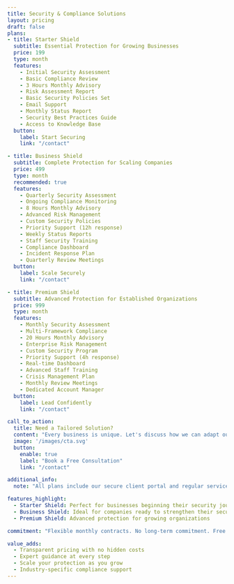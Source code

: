 ```yaml
---
title: Security & Compliance Solutions
layout: pricing
draft: false
plans:
- title: Starter Shield
  subtitle: Essential Protection for Growing Businesses
  price: 199
  type: month
  features:
    - Initial Security Assessment
    - Basic Compliance Review
    - 3 Hours Monthly Advisory
    - Risk Assessment Report
    - Basic Security Policies Set
    - Email Support
    - Monthly Status Report
    - Security Best Practices Guide
    - Access to Knowledge Base
  button:
    label: Start Securing
    link: "/contact"

- title: Business Shield
  subtitle: Complete Protection for Scaling Companies
  price: 499
  type: month
  recommended: true
  features:
    - Quarterly Security Assessment
    - Ongoing Compliance Monitoring
    - 8 Hours Monthly Advisory
    - Advanced Risk Management
    - Custom Security Policies
    - Priority Support (12h response)
    - Weekly Status Reports
    - Staff Security Training
    - Compliance Dashboard
    - Incident Response Plan
    - Quarterly Review Meetings
  button:
    label: Scale Securely
    link: "/contact"

- title: Premium Shield
  subtitle: Advanced Protection for Established Organizations
  price: 999
  type: month
  features:
    - Monthly Security Assessment
    - Multi-Framework Compliance
    - 20 Hours Monthly Advisory
    - Enterprise Risk Management
    - Custom Security Program
    - Priority Support (4h response)
    - Real-time Dashboard
    - Advanced Staff Training
    - Crisis Management Plan
    - Monthly Review Meetings
    - Dedicated Account Manager
  button:
    label: Lead Confidently
    link: "/contact"

call_to_action:
  title: Need a Tailored Solution?
  content: "Every business is unique. Let's discuss how we can adapt our security and compliance expertise to your specific needs and growth objectives."
  image: '/images/cta.svg'
  button:
    enable: true
    label: "Book a Free Consultation"
    link: "/contact"

additional_info:
  note: "All plans include our secure client portal and regular service reviews. Special rates available for startups and scale-ups."

features_highlight:
  - Starter Shield: Perfect for businesses beginning their security journey
  - Business Shield: Ideal for companies ready to strengthen their security
  - Premium Shield: Advanced protection for growing organizations

commitment: "Flexible monthly contracts. No long-term commitment. Free upgrade consultation as your business grows."

value_adds:
  - Transparent pricing with no hidden costs
  - Expert guidance at every step
  - Scale your protection as you grow
  - Industry-specific compliance support
---
```


